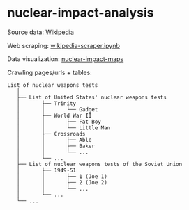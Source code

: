 # nuclear-impact-analysis

Source data: [Wikipedia](https://en.wikipedia.org/wiki/List_of_nuclear_weapons_tests)

Web scraping: [wikipedia-scraper.ipynb](https://github.com/bryansteiner/nuclear-impact-analysis/blob/master/wikipedia-scraper.ipynb)

Data visualization: [nuclear-impact-maps](https://github.com/bryansteiner/nuclear-impact-analysis/blob/master/nuclear-impact-maps.ipynb)

Crawling pages/urls + tables: 
```
List of nuclear weapons tests
   │
   ├── List of United States' nuclear weapons tests
   │       ├── Trinity
   │       │       └── Gadget
   │       ├── World War II
   │       │       ├── Fat Boy
   │       │       └── Little Man
   │       ├── Crossroads
   │       │       ├── Able
   │       │       ├── Baker
   │       │       └── ...
   │       └── ...
   ├── List of nuclear weapons tests of the Soviet Union
   │       ├── 1949-51
   │       │       ├── 1 (Joe 1)
   │       │       ├── 2 (Joe 2)
   │       │       └── ...
   │       └── ...
   └── ...
 ```


